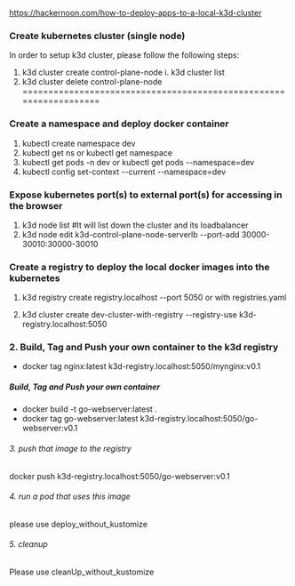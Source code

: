 https://hackernoon.com/how-to-deploy-apps-to-a-local-k3d-cluster
### Create kubernetes cluster (single node)
In order to setup k3d cluster, please follow the following steps:
1. k3d cluster create control-plane-node
    i. k3d cluster list
2. k3d cluster delete control-plane-node
==================================================================
### Create a namespace and deploy docker container
1. kubectl create namespace dev
2. kubectl get ns or kubectl get namespace
3. kubectl get pods -n dev or kubectl get pods --namespace=dev
4. kubectl config set-context --current --namespace=dev

### Expose kubernetes port(s) to external port(s) for accessing in the browser
1. k3d node list    #It will list down the cluster and its loadbalancer
2. k3d node edit k3d-control-plane-node-serverlb --port-add 30000-30010:30000-30010

### Create a registry to deploy the local docker images into the kubernetes
1. k3d registry create registry.localhost --port 5050 or with registries.yaml

2. k3d cluster create dev-cluster-with-registry --registry-use k3d-registry.localhost:5050

### 2. Build, Tag and Push your own container to the k3d registry
- docker tag nginx:latest k3d-registry.localhost:5050/mynginx:v0.1

##### Build, Tag and Push your own container
- docker build -t go-webserver:latest .
- docker tag go-webserver:latest k3d-registry.localhost:5050/go-webserver:v0.1

###### 3. push that image to the registry
docker push k3d-registry.localhost:5050/go-webserver:v0.1

###### 4. run a pod that uses this image
please use deploy_without_kustomize

###### 5. cleanup 
Please use cleanUp_without_kustomize